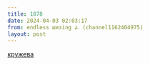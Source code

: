 ```yaml
---
title: 1878
date: 2024-04-03 02:03:17
from: endless шизing ⍼ (channel1162404975)
layout: post
---
```


[кружева](https://t.me/+43le9GYc6NwwZGYy)
